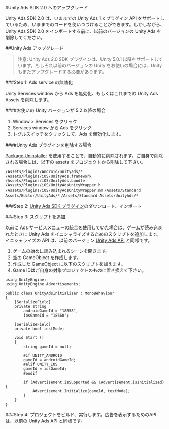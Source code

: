#Unity Ads SDK 2.0 へのアップグレード

Unity Ads SDK 2.0 は、いままでの Unity Ads 1.x プラグイン API をサポートしているため、いままでのコードを使いつづけることができます。しかしながら、Unity Ads SDK 2.0 をインポートする前に、以前のバージョンの Unity Ads を削除してください。

##Unity Ads アップグレード

>注意: Unity Ads 2.0 SDK プラグインは、Unity 5.0.1 以降をサポートしています。もしそれ以前のバージョンの Unity をお使いの場合には、Unity もまたアップグレードする必要があります。

###Step 1: Ads service の無効化

Unity Services window から Ads を無効化、もしくはこれまでの Unity Ads Assets を削除します。

####お使いの Unity バージョンが 5.2 以降の場合 

1. Window > Services をクリック
2. Services window から Ads をクリック
3. トグルスイッチをクリックして、Ads を無効化します。

####Unity Ads プラグインを削除する場合

[Package Uninstaller](https://www.assetstore.unity3d.com/en/#!/content/35439) を使用することで、自動的に削除されます。ご自身で削除される場合には、以下の assets をプロジェクトから削除して下さい。

`/Assets/Plugins/Android/unityads/*`
`/Assets/Plugins/iOS/UnityAds.framework`
`/Assets/Plugins/iOS/UnityAds.bundle`
`/Assets/Plugins/iOS/UnityAdsUnityWrapper.h`
`/Assets/Plugins/iOS/UnityAdsUnityWrapper.mm`
`/Assets/Standard Assets/Editor/UnityAds/*`
`/Assets/Standard Assets/UnityAds/*`

###Step 2: [Unity Ads SDK プラグイン](https://www.assetstore.unity3d.com/en/#!/content/66123)のダウンロード、インポート

###Step 3: スクリプトを追加

以前に Ads サービスメニューの統合を使用していた場合は、ゲームが読み込まれたときに Unity Ads をイニシャライズするためのスクリプトを追加します。イニシャライズの API は、以前のバージョン [Unity Ads API](https://docs.unity3d.com/540/Documentation/ScriptReference/Advertisements.Advertisement.Initialize.html) と同様です。

1. ゲームの始めに読み込まれるシーンを開きます。
2. 空の GameObject を作成します。
3. 作成した GameObject に以下のスクリプトを加えます。
4. Game IDはご自身の対象プロジェクトのものに置き換えて下さい。

```
using UnityEngine;
using UnityEngine.Advertisements;

public class UnityAdsInitializer : MonoBehaviour
{
    [SerializeField]
    private string
        androidGameId = "18658",
        iosGameId = "18660";

    [SerializeField]
    private bool testMode;

    void Start ()
    {
        string gameId = null;

        #if UNITY_ANDROID
        gameId = androidGameId;
        #elif UNITY_IOS
        gameId = iosGameId;
        #endif

        if (Advertisement.isSupported && !Advertisement.isInitialized) {
            Advertisement.Initialize(gameId, testMode);
        }
    }
}
```

###Step 4: プロジェクトをビルド、実行します。広告を表示するためのAPIは、以前の Unity Ads API と同様です。